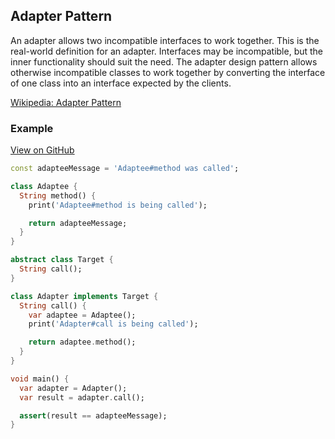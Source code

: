 ## Adapter Pattern
An adapter allows two incompatible interfaces to work together. This is the real-world definition for an adapter. Interfaces may be incompatible, but the inner functionality should suit the need. The adapter design pattern allows otherwise incompatible classes to work together by converting the interface of one class into an interface expected by the clients.

[Wikipedia: Adapter Pattern](https://en.wikipedia.org/wiki/Adapter_pattern)

### Example

[View on GitHub](https://github.com/scottt2/design-patterns-in-dart/tree/master/adapter)

```dart
const adapteeMessage = 'Adaptee#method was called';

class Adaptee {
  String method() {
    print('Adaptee#method is being called');

    return adapteeMessage;
  }
}

abstract class Target {
  String call();
}

class Adapter implements Target {
  String call() {
    var adaptee = Adaptee();
    print('Adapter#call is being called');

    return adaptee.method();
  }
}

void main() {
  var adapter = Adapter();
  var result = adapter.call();

  assert(result == adapteeMessage);
}
```
